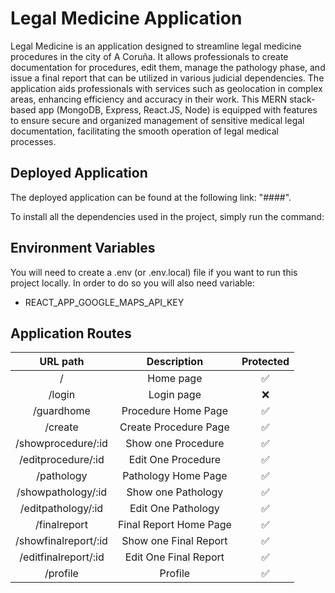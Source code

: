 # Legal Medicine Application

Legal Medicine is an application designed to streamline legal medicine procedures in the city of A Coruña. It allows professionals to create documentation for procedures, edit them, manage the pathology phase, and issue a final report that can be utilized in various judicial dependencies. The application aids professionals with services such as geolocation in complex areas, enhancing efficiency and accuracy in their work. This MERN stack-based app (MongoDB, Express, React.JS, Node) is equipped with features to ensure secure and organized management of sensitive medical legal documentation, facilitating the smooth operation of legal medical processes.

## Deployed Application

The deployed application can be found at the following link: "####".

To install all the dependencies used in the project, simply run the command:


## Environment Variables

You will need to create a .env (or .env.local) file if you want to run this project locally. In order to do so you will also need variable:

- REACT_APP_GOOGLE_MAPS_API_KEY

## Application Routes

| URL path | Description | Protected |
| :---: | :---: | :---: |
| / | Home page | ✅ |
| /login | Login page | ❌ |
| /guardhome | Procedure Home Page | ✅ |
| /create | Create Procedure Page | ✅ |
| /showprocedure/:id | Show one Procedure | ✅ |
| /editprocedure/:id | Edit One Procedure | ✅ |
| /pathology | Pathology Home Page | ✅ |
| /showpathology/:id | Show one Pathology | ✅ |
| /editpathology/:id | Edit One Pathology | ✅ |
| /finalreport | Final Report Home Page | ✅ |
| /showfinalreport/:id | Show one Final Report | ✅ |
| /editfinalreport/:id | Edit One Final Report | ✅ |
| /profile | Profile | ✅ |

